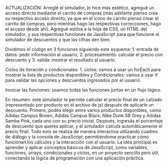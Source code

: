 ACTUALIZACIÓN: Arreglé el simulador, lo hice más estético, agregué un acceso directo mediante el carrito de compras (más adelante pienso crea su respectivo acceso directo, ya que en el ícono de carrito pienso crear el carrito de compras, pero mientras hago las respectivas correcciones, hago el acceso desde ahí).
Agregué estilos a la hoja de CSS, un HTML del simulador, y sus respectivas funciones de JavaScript para que funcione el simulador de descuentos y que las cifras den bien.


Dividimos el código en 3 funciones siguiendo este esquema: 1. entrada de datos: pedir información al usuario; 2. procesamiento: calcular el precio con descuento y 3. salida: mostrar el resultado al usuario.

Ciclos de iteración y condicionales: 1. ciclos: vamos a usar un forEach para mostrar la lista de productos disponibles y Condicionales: vamos a usar if para validar las opciones y descuentos ingresados por el usuario.

Invocar las funciones: usamos todas las funciones juntas en un flujo lógico.

En resumen: este simulador te permite calcular el precio final de un calzado (representado por producto en el archivo de js) después de aplicarle un descuento.
Primero, podés elegir entre varios productos disponibles, como Adidas Campus Brown, Adidas Campus Black, Nike Dunk SB Grey y Adidas Samba Pink, cada uno con su precio inicial.
Después, ingresás el porcentaje de descuento que querés aplicar, y el simulador calcula automáticamente el precio final. 
Todo esto se realiza de manera interactiva utilizando cuadros de diálogo y la consola de JavaScript, permitiéndome practicar cómo funcionan los cálculos y la interacción con el usuario.
La idea principal es aprender y aplicar conceptos básicos de JavaScript, como variables, funciones, arrays, condicionales y ciclos, en un proyecto sencillo pero útil, conectando la lógica de programación con una aplicación práctica.
